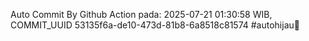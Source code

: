 Auto Commit By Github Action pada: 2025-07-21 01:30:58 WIB, COMMIT_UUID 53135f6a-de10-473d-81b8-6a8518c81574 #autohijau🗿
